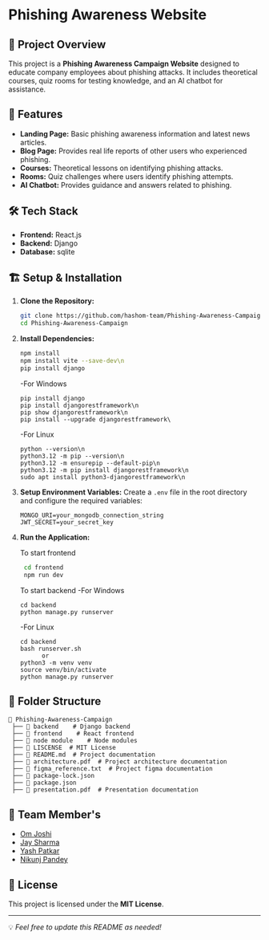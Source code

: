 # Phishing Awareness Website

## 🚀 Project Overview
This project is a **Phishing Awareness Campaign Website** designed to educate company employees about phishing attacks. It includes theoretical courses, quiz rooms for testing knowledge, and an AI chatbot for assistance.

## 📌 Features
- **Landing Page:** Basic phishing awareness information and latest news articles.
- **Blog Page:** Provides real life reports of other users who experienced phishing.
- **Courses:** Theoretical lessons on identifying phishing attacks.
- **Rooms:** Quiz challenges where users identify phishing attempts.
- **AI Chatbot:** Provides guidance and answers related to phishing.

## 🛠️ Tech Stack
- **Frontend:** React.js
- **Backend:** Django
- **Database:** sqlite

## 🏗️ Setup & Installation
1. **Clone the Repository:**
   ```bash
   git clone https://github.com/hashom-team/Phishing-Awareness-Campaign.git
   cd Phishing-Awareness-Campaign
   ```

2. **Install Dependencies:**
   ```bash
   npm install
   npm install vite --save-dev\n
   pip install django
   ```
   -For Windows
   ```
   pip install django
   pip install djangorestframework\n
   pip show djangorestframework\n
   pip install --upgrade djangorestframework\
   ```
   
   -For Linux
   ```
   python --version\n
   python3.12 -m pip --version\n
   python3.12 -m ensurepip --default-pip\n
   python3.12 -m pip install djangorestframework\n
   sudo apt install python3-djangorestframework\n
   ```

4. **Setup Environment Variables:**
   Create a `.env` file in the root directory and configure the required variables:
   ```plaintext
   MONGO_URI=your_mongodb_connection_string
   JWT_SECRET=your_secret_key
   ```

5. **Run the Application:**
   
   To start frontend
   ```bash
    cd frontend
    npm run dev
   ```
   To start backend
   -For Windows
   ```
   cd backend
   python manage.py runserver
   ```
   -For Linux
   ```
   cd backend
   bash runserver.sh
         or
   python3 -m venv venv
   source venv/bin/activate
   python manage.py runserver
   ```


## 📂 Folder Structure
```
📁 Phishing-Awareness-Campaign
 ├── 📂 backend    # Django backend
 ├── 📂 frontend    # React frontend
 ├── 📂 node module    # Node modules
 ├── 📜 LISCENSE  # MIT License
 ├── 📜 README.md  # Project documentation
 ├── 📜 architecture.pdf  # Project architecture documentation
 ├── 📜 figma_reference.txt  # Project figma documentation
 ├── 📜 package-lock.json  
 ├── 📜 package.json  
 ├── 📜 presentation.pdf  # Presentation documentation
```

## 🤝 Team Member's
- [Om Joshi](https://github.com/iamomjoshi)
- [Jay Sharma](https://github.com/jaysantosh)
- [Yash Patkar](https://github.com/YashPatkar)
- [Nikunj Pandey](https://github.com/nikunjpandey1607)

## 📜 License
This project is licensed under the **MIT License**.

---
💡 *Feel free to update this README as needed!*

